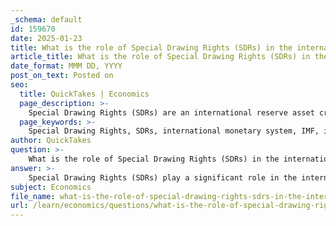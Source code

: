 ```yaml
---
_schema: default
id: 159670
date: 2025-01-23
title: What is the role of Special Drawing Rights (SDRs) in the international monetary system?
article_title: What is the role of Special Drawing Rights (SDRs) in the international monetary system?
date_format: MMM DD, YYYY
post_on_text: Posted on
seo:
  title: QuickTakes | Economics
  page_description: >-
    Special Drawing Rights (SDRs) are an international reserve asset created by the IMF, designed to supplement official reserves, provide liquidity to the global economy, and support economic stability during financial crises.
  page_keywords: >-
    Special Drawing Rights, SDRs, international monetary system, IMF, international reserve asset, liquidity, global economy, financial distress, balance of payments, allocation mechanism, exchange among members, economic stability, reserve assets, global economic interdependence, currency exchange, financial stability
author: QuickTakes
question: >-
    What is the role of Special Drawing Rights (SDRs) in the international monetary system?
answer: >-
    Special Drawing Rights (SDRs) play a significant role in the international monetary system as an international reserve asset created by the International Monetary Fund (IMF). Here are the key aspects of their role:\n\n1. **Supplementing Official Reserves**: SDRs are designed to supplement the official reserves of IMF member countries. They provide liquidity to the global economy, especially during times of financial distress or when countries face balance of payments issues.\n\n2. **Allocation Mechanism**: The allocation of SDRs is based on the quotas of member countries in the IMF. This means that countries with larger quotas receive a larger share of SDR allocations. A general allocation requires an 85% majority approval from the IMF's Board of Governors, ensuring that a significant consensus is reached among member countries.\n\n3. **Liquidity Buffer**: SDRs serve as a liquidity buffer for countries experiencing economic difficulties. By providing an additional source of reserves, they help stabilize economies and can be particularly useful in times of crisis when access to foreign currency may be limited.\n\n4. **Exchange Among Members**: SDRs can be exchanged among IMF member countries for freely usable currencies. This exchange mechanism allows countries to obtain the currencies they need without having to rely solely on their own reserves or borrowing from other sources.\n\n5. **Global Allocations**: As of now, total global allocations of SDRs amount to approximately SDR 204.2 billion (around $293 billion). This allocation is crucial for meeting the long-term global need for reserve assets, especially in the context of increasing global economic interdependence.\n\n6. **Support for Economic Stability**: By providing additional liquidity and facilitating currency exchanges, SDRs contribute to global economic stability. They help mitigate the effects of economic shocks and can support countries in implementing sound economic policies.\n\nIn summary, SDRs are a vital tool in the international monetary system, enhancing liquidity, supporting economic stability, and providing a mechanism for countries to manage their reserves more effectively. Their role is particularly important in times of global economic uncertainty, where access to sufficient reserves can be critical for maintaining financial stability.
subject: Economics
file_name: what-is-the-role-of-special-drawing-rights-sdrs-in-the-international-monetary-system.md
url: /learn/economics/questions/what-is-the-role-of-special-drawing-rights-sdrs-in-the-international-monetary-system
---
```


&nbsp;